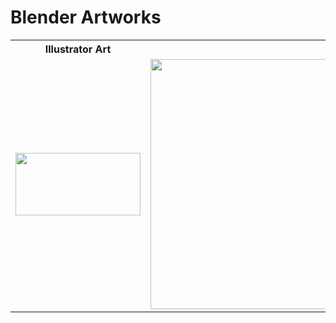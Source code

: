 # Blender Artworks

<table>
  <tr>
    <th><strong>Illustrator Art</strong></th>
    <th><strong>Blender 3D Creation</strong></th>
  </tr>
  <tr>
    <td><img src="https://github.com/Neloy-Barman/Blender-Artworks/assets/110896263/7286ce88-df34-4e72-aef6-4f0575583927" height="100" width="200"></td>
    <td><img src="https://github.com/Neloy-Barman/Blender-Artworks/assets/110896263/d14caffc-1fec-4979-9ca2-e1b278f4da74" height="400" width="900"></td>
  </tr>
</table>
